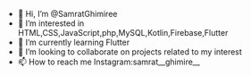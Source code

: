 - 👋 Hi, I’m @SamratGhimiree
- 👀 I’m interested in HTML,CSS,JavaScript,php,MySQL,Kotlin,Firebase,Flutter
- 🌱 I’m currently learning Flutter
- 💞️ I’m looking to collaborate on projects related to my interest
- 📫 How to reach me Instagram:samrat__ghimire__

<!---
SamratGhimiree/SamratGhimiree is a ✨ special ✨ repository because its `README.md` (this file) appears on your GitHub profile.
You can click the Preview link to take a look at your changes.
--->
